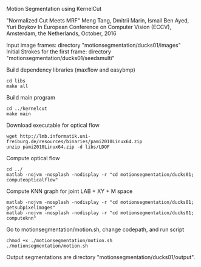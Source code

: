 Motion Segmentation using KernelCut

  "Normalized Cut Meets MRF"
  Meng Tang, Dmitrii Marin, Ismail Ben Ayed, Yuri Boykov
  In European Conference on Computer Vision (ECCV), Amsterdam, the Netherlands, October, 2016
  
Input image frames: directory "motionsegmentation/ducks01/images"  
Initial Strokes for the first frame: directory "motionsegmentation/ducks01/seedsmulti"  

Build dependency libraries (maxflow and easybmp)  
```{r, engine='bash'}
cd libs
make all
```
Build main program
```{r, engine='bash'}
cd ../kernelcut
make main
```
Download executable for optical flow
```{r, engine='bash'}
wget http://lmb.informatik.uni-freiburg.de/resources/binaries/pami2010Linux64.zip
unzip pami2010Linux64.zip -d libs/LDOF
```
Compute optical flow
```{r, engine='bash'}
cd ../
matlab -nojvm -nosplash -nodisplay -r "cd motionsegmentation/ducks01; computeopticalflow"
```
Compute KNN graph for joint LAB + XY + M space
```{r, engine='bash'}
matlab -nojvm -nosplash -nodisplay -r "cd motionsegmentation/ducks01; getsubpixelimages"
matlab -nojvm -nosplash -nodisplay -r "cd motionsegmentation/ducks01; computeknn"
```
Go to motionsegmentation/motion.sh, change codepath, and run script
```{r, engine='bash'}
chmod +x ./motionsegmentation/motion.sh
./motionsegmentation/motion.sh
```
Output segmentations are directory "motionsegmentation/ducks01/output".

